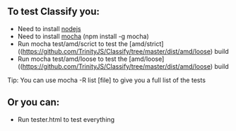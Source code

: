 ## To test Classify you: ##

* Need to install [nodejs](http://nodejs.org)
* Need to install [mocha](http://visionmedia.github.com/mocha/) (npm install -g mocha)
* Run mocha test/amd/scrict to test the [amd/strict]((https://github.com/TrinityJS/Classify/tree/master/dist/amd/loose) build
* Run mocha test/amd/loose to test the [amd/loose]((https://github.com/TrinityJS/Classify/tree/master/dist/amd/loose) build

Tip: You can use mocha -R list [file] to give you a full list of the tests

## Or you can: ##

* Run tester.html to test everything
